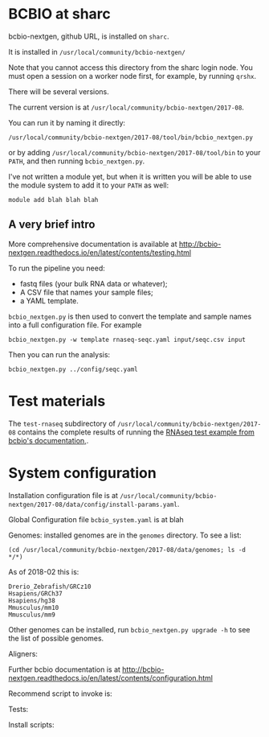 # BCBIO at sharc

bcbio-nextgen, github URL, is installed on `sharc`.

It is installed in `/usr/local/community/bcbio-nextgen/`

Note that you cannot access this directory from the sharc login
node.
You must open a session on a worker node first,
for example, by running `qrshx`.

There will be several versions.

The current version is at `/usr/local/community/bcbio-nextgen/2017-08`.

You can run it by naming it directly:

    /usr/local/community/bcbio-nextgen/2017-08/tool/bin/bcbio_nextgen.py

or by adding `/usr/local/community/bcbio-nextgen/2017-08/tool/bin`
to your `PATH`, and then running `bcbio_nextgen.py`.

I've not written a module yet, but when it is written you will be
able to use the module system to add it to your `PATH` as well:

    module add blah blah blah

## A very brief intro

More comprehensive documentation is available at
 http://bcbio-nextgen.readthedocs.io/en/latest/contents/testing.html

To run the pipeline you need:
- fastq files (your bulk RNA data or whatever);
- A CSV file that names your sample files;
- a YAML template.

`bcbio_nextgen.py` is then used to convert the template and sample names into a full configuration file.
For example

    bcbio_nextgen.py -w template rnaseq-seqc.yaml input/seqc.csv input

Then you can run the analysis:

    bcbio_nextgen.py ../config/seqc.yaml

# Test materials

The `test-rnaseq` subdirectory of
 `/usr/local/community/bcbio-nextgen/2017-08` contains
 the complete results
of running the [RNAseq test example from bcbio's documentation,](http://bcbio-nextgen.readthedocs.io/en/latest/contents/testing.html#rnaseq-example).


# System configuration

Installation configuration file is at
`/usr/local/community/bcbio-nextgen/2017-08/data/config/install-params.yaml`.

Global Configuration file `bcbio_system.yaml` is at blah

Genomes: installed genomes are in the `genomes` directory.
To see a list:

    (cd /usr/local/community/bcbio-nextgen/2017-08/data/genomes; ls -d */*)

As of 2018-02 this is:

    Drerio_Zebrafish/GRCz10
    Hsapiens/GRCh37
    Hsapiens/hg38
    Mmusculus/mm10
    Mmusculus/mm9

Other genomes can be installed,
run `bcbio_nextgen.py upgrade -h` to see the list of possible genomes.

Aligners:

Further bcbio documentation is at http://bcbio-nextgen.readthedocs.io/en/latest/contents/configuration.html

Recommend script to invoke is:

Tests:

Install scripts:


